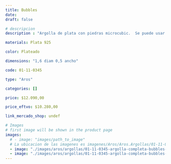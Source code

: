 ```yaml
---
title: Bubbles
date: 
draft: false

# descripcion
description : "Argolla de plata con piedras microcubic.  Se puede usar tanto con los cubic hacia el frente como con la parte posterior lisa y calada hacia el frente. Dos aros en uno!"

materials: Plata 925

color: Plateado

dimensions: "1,6 diam 0,5 ancho"

code: 01-11-0345

type: "Aros"

categories: []

price: $12.090,00

price_eftvo: $10.280,00

link_mercado_shop: undef

# Images
# first image will be shown in the product page
images:
  # - image: "images/path_to_image"
  # La ubicacion de las imagenes es imagenes/Aros/Aros.Argollas/01-11-0345-bubbles
  - image: "./images/aros/argollas/01-11-0345-argolla-completa-bubbles-linea-cubic_a.JPG"
  - image: "./images/aros/argollas/01-11-0345-argolla-completa-bubbles-linea-cubic_b.JPG"
---
```

